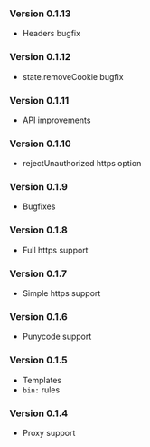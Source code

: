 ### Version 0.1.13

* Headers bugfix

### Version 0.1.12

* state.removeCookie bugfix

### Version 0.1.11

* API improvements

### Version 0.1.10

* rejectUnauthorized https option

### Version 0.1.9

* Bugfixes

### Version 0.1.8

* Full https support

### Version 0.1.7

* Simple https support

### Version 0.1.6

* Punycode support

### Version 0.1.5

* Templates
* `bin:` rules

### Version 0.1.4

* Proxy support
